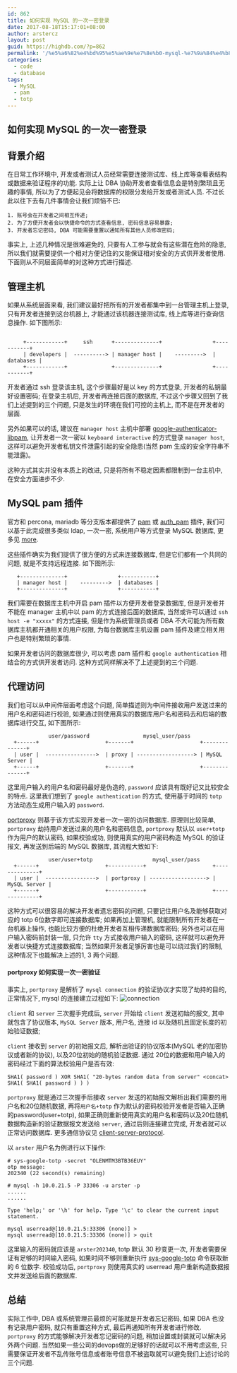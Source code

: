 ```yaml
---
id: 862
title: 如何实现 MySQL 的一次一密登录
date: 2017-08-18T15:17:01+08:00
author: arstercz
layout: post
guid: https://highdb.com/?p=862
permalink: '/%e5%a6%82%e4%bd%95%e5%ae%9e%e7%8e%b0-mysql-%e7%9a%84%e4%b8%80%e6%ac%a1%e4%b8%80%e5%af%86%e7%99%bb%e5%bd%95/'
categories:
  - code
  - database
tags:
  - MySQL
  - pam
  - totp
---
```

## 如何实现 MySQL 的一次一密登录

## 背景介绍

在日常工作环境中, 开发或者测试人员经常需要连接测试库、线上库等查看表结构或数据来验证程序的功能. 实际上让 DBA 协助开发者查看信息会是特别繁琐且无趣的事情, 所以为了方便起见会将数据库的权限分发给开发或者测试人员. 不过长此以往下去有几件事情会让我们烦恼不已:
```
1. 账号会在开发者之间相互传递;
2. 为了方便开发者会以快捷命令的方式查看信息, 密码信息容易暴露;
3. 开发者忘记密码, DBA 可能需要重置以通知所有其他人员修改密码;
```

事实上, 上述几种情况是很难避免的, 只要有人工参与就会有这些潜在危险的隐患, 所以我们就需要提供一个相对方便记住的又能保证相对安全的方式供开发者使用. 下面则从不同层面简单的对这种方式进行描述.

## 管理主机

如果从系统层面来看, 我们建议最好把所有的开发者都集中到一台管理主机上登录, 只有开发者连接到这台机器上, 才能通过该机器连接测试库, 线上库等进行查询信息操作. 如下图所示:
```

     +------------+     ssh      +--------------+                +-----------+
     | developers |  ----------> | manager host |    --------->  | databases |
     +------------+              +--------------+                +-----------+

```

开发者通过 ssh 登录该主机, 这个步骤最好是以 key 的方式登录, 开发者的私钥最好设置密码; 在登录主机后, 开发者再连接后面的数据库, 不过这个步骤又回到了我们上述提到的三个问题, 只是发生的环境在我们可控的主机上, 而不是在开发者的层面.

另外如果可以的话, 建议在 `manager host` 主机中部署 [google-authenticator-libpam](https://github.com/google/google-authenticator-libpam), 让开发者一次一密以 `keyboard interactive` 的方式登录 `manager host`, 这样可以避免开发者私钥文件泄露引起的安全隐患(当然 pam 生成的安全字符串不能泄露)。

这种方式其实并没有本质上的改进, 只是将所有不稳定因素都限制到一台主机中, 在安全方面进步不少.

## MySQL pam 插件

官方和 percona, mariadb 等分支版本都提供了 [pam](https://dev.mysql.com/doc/refman/5.5/en/pam-pluggable-authentication.html) 或 [auth_pam](https://www.percona.com/doc/percona-pam-for-mysql/intro.html) 插件, 我们可以基于此完成很多类似 ldap, 一次一密, 系统用户等方式登录 MySQL 数据库, 更多见 [more](https://mariadb.com/kb/zh-cn/pam-authentication-plugin/).

这些插件确实为我们提供了很方便的方式来连接数据库, 但是它们都有一个共同的问题, 就是不支持远程连接. 如下图所示:
```
   +--------------+                +-----------+
   | manager host |    --------->  | databases |
   +--------------+                +-----------+
```

我们需要在数据库主机中开启 pam 插件以方便开发者登录数据库, 但是开发者并不能在 manager 主机中以 pam 的方式连接后面的数据库, 当然或许可以通过 `ssh host -e "xxxxx"` 的方式连接, 但是作为系统管理员或者 DBA 不大可能为所有数据库主机都开通相关的用户权限, 为每台数据库主机设置 pam 插件及建立相关用户也是特别繁琐的事情.

如果开发者访问的数据库很少, 可以考虑 pam 插件和 `google authentication` 相结合的方式供开发者访问. 这种方式同样解决不了上述提到的三个问题.

## 代理访问

我们也可以从中间件层面考虑这个问题, 简单描述则为中间件接收用户发送过来的用户名和密码进行校验, 如果通过则使用真实的数据库用户名和密码去和后端的数据库进行交互, 如下图所示:
```
             user/password                 mysql_user/pass
  +------+                     +-------+                     +--------------+
  | user |  ---------------->  | proxy | ------------------> | MySQL Server |
  +------+                     +-------+                     +--------------+
```
这里用户输入的用户名和密码最好是伪造的, `password` 应该具有既好记又比较安全的特点. 这里我们想到了 `google authentication` 的方式, 使用基于时间的 `totp` 方法动态生成用户输入的 `password`.

[portproxy](https://github.com/arstercz/portproxy/tree/totp) 则基于该方式实现开发者一次一密的访问数据库. 原理则比较简单, `portproxy` 劫持用户发送过来的用户名和密码信息, `portproxy` 默认以 `user+totp` 作为用户的默认密码, 如果校验成功, 则使用真实的用户密码构造 MySQL 的验证报文, 再发送到后端的 MySQL 数据库, 其流程大致如下:
```
             user/user+totp                   mysql_user/pass
  +------+                     +-----------+                     +--------------+
  | user |  ---------------->  | portproxy | ------------------> | MySQL Server |
  +------+                     +-----------+                     +--------------+
```
这种方式可以很容易的解决开发者遗忘密码的问题, 只要记住用户名及能够获取对应的 totp 6位数字即可连接数据库; 如果再加上管理机, 就能限制所有开发者在一台机器上操作, 也能比较方便的杜绝开发者互相传递数据库密码; 另外也可以在用户输入密码前封装一层, 只允许 `tty` 方式接收用户输入的密码, 这样就可以避免开发者以快捷方式连接数据库; 当然如果开发者足够厉害也是可以绕过我们的限制, 这种情况下也能解决上述的1, 3 两个问题.

#### portproxy 如何实现一次一密验证
事实上, `portproxy` 是解析了 `mysql connection` 的验证协议才实现了劫持的目的, 正常情况下, mysql 的连接建立过程如下:
![connection](https://img.zhechen.me/articles/201708/connection.png)

`client` 和 `server` 三次握手完成后, `server` 开始给 `client` 发送初始的报文, 其中就包含了协议版本, `MySQL Server` 版本, 用户名, 连接 id 以及随机且固定长度的初始验证数据;

`client` 接收到 `server` 的初始报文后, 解析出验证的协议版本(MySQL 老的加密协议或者新的协议), 以及20位初始的随机验证数据. 通过 20位的数据和用户输入的密码经过下面的算法校验用户是否有效:
```
SHA1( password ) XOR SHA1( "20-bytes random data from server" <concat> SHA1( SHA1( password ) ) )
``` 

`portproxy` 就是通过三次握手后接收 `server` 发送的初始报文解析出我们需要的用户名和20位随机数据, 再将`用户名+totp` 作为默认的密码校验开发者是否输入正确的password(user+totp), 如果正确则重新使用真实的用户名和密码以及20位随机数据构造新的验证数据报文发送给 `server`, 通过后则连接建立完成, 开发者就可以正常访问数据库. 更多通信协议见 [client-server-protocol](https://dev.mysql.com/doc/internals/en/client-server-protocol.html).

以 `arster` 用户名为例进行以下操作:
```
# sys-google-totp -secret "OLENMTM3BTB36EUY"
otp message:
202340 (22 second(s) remaining)

# mysql -h 10.0.21.5 -P 33306 -u arster -p
......
......

Type 'help;' or '\h' for help. Type '\c' to clear the current input statement.

mysql userread@[10.0.21.5:33306 (none)] > 
mysql userread@[10.0.21.5:33306 (none)] > quit
```

这里输入的密码就应该是 `arster202340`, totp 默认 30 秒变更一次, 开发者需要保证有足够的时间输入密码, 如果时间不够则重新执行 [sys-google-totp](https://github.com/arstercz/sys-toolkit#sys-google-totp) 命令获取新的 6 位数字. 校验成功后, `portproxy` 则使用真实的 userread 用户重新构造数据报文并发送给后面的数据库.

## 总结

实际工作中, DBA 或系统管理员最烦的可能就是开发者忘记密码, 如果 DBA 也没有记录用户密码, 就只有重置这种方式, 最后再通知所有开发者进行修改. `portproxy` 的方式能够解决开发者忘记密码的问题, 稍加设置或封装就可以解决另外两个问题. 当然如果一些公司的devops做的足够好的话就可以不用考虑这些, 只需要保证开发者不乱传账号信息或者账号信息不被盗取就可以避免我们上述讨论的三个问题.